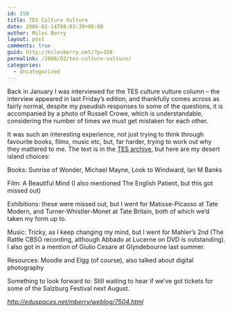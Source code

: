 ```yaml
---
id: 158
title: TES Culture Vulture
date: 2006-02-14T08:03:39+00:00
author: Miles Berry
layout: post 
comments: true
guid: http://milesberry.net/?p=158
permalink: /2006/02/tes-culture-vulture/
categories:
  - Uncategorized
---
```

Back in January I was interviewed for the TES culture vulture column &#8211; the interview appeared in last Friday&#8217;s edition, and thankfully comes across as fairly normal, despite my pseudish responses to some of the questions, it is accompanied by a photo of Russell Crowe, which is understandable, considering the number of times we must get mistaken for each other.<!--more-->

It was such an interesting experience, not just trying to think through favourite books, films, music etc, but, far harder, trying to work out why they mattered to me. The text is in the [TES archive](http://www.tes.co.uk/article.aspx?storycode=2193391), but here are my desert island choices:

Books: Sunrise of Wonder, Michael Mayne, Look to Windward, Ian M Banks

Film: A Beautiful Mind (I also mentioned The English Patient, but this got missed out)

Exhibitions: these were missed out, but I went for Matisse-Picasso at Tate Modern, and Turner-Whistler-Monet at Tate Britain, both of which we&#8217;d taken my form up to.

Music: Tricky, as I keep changing my mind, but I went for Mahler&#8217;s 2nd (The Rattle CBSO recording, although Abbado at Lucerne on DVD is outstanding). I also got in a mention of Giulio Cesare at Glyndebourne last summer.

Resources: Moodle and Elgg (of course), also talked about digital photography

Something to look forward to: Still waiting to hear if we&#8217;ve got tickets for some of the Salzburg Festival next August.

_<http://eduspaces.net/mberry/weblog/7504.html>_